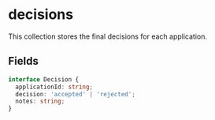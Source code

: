 # decisions

This collection stores the final decisions for each application.

## Fields

```typescript
interface Decision {
  applicationId: string;
  decision: 'accepted' | 'rejected';
  notes: string;
}
```
